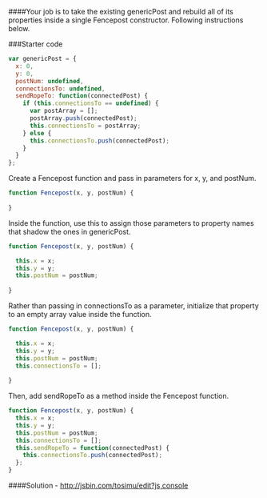 ####Your job is to take the existing genericPost and rebuild all of its properties inside a single Fencepost constructor. Following instructions below.

###Starter code
```js
var genericPost = {
  x: 0,
  y: 0,
  postNum: undefined,
  connectionsTo: undefined,
  sendRopeTo: function(connectedPost) {
    if (this.connectionsTo == undefined) {
      var postArray = [];
      postArray.push(connectedPost);
      this.connectionsTo = postArray;
    } else {
      this.connectionsTo.push(connectedPost);
    }
  }
};
```

Create a Fencepost function and pass in parameters for x, y, and postNum.
```js
function Fencepost(x, y, postNum) {
  
}
```

Inside the function, use this to assign those parameters to property names that shadow the ones in genericPost.
```js
function Fencepost(x, y, postNum) {

  this.x = x;
  this.y = y;
  this.postNum = postNum;
  
}
```

Rather than passing in connectionsTo as a parameter, initialize that property to an empty array value inside the function.
```js
function Fencepost(x, y, postNum) {

  this.x = x;
  this.y = y;
  this.postNum = postNum;
  this.connectionsTo = [];
  
}
```

Then, add sendRopeTo as a method inside the Fencepost function.
```js
function Fencepost(x, y, postNum) {
  this.x = x;
  this.y = y;
  this.postNum = postNum;
  this.connectionsTo = [];
  this.sendRopeTo = function(connectedPost) {
    this.connectionsTo.push(connectedPost);
  };
}
```

####Solution - http://jsbin.com/tosimu/edit?js,console



